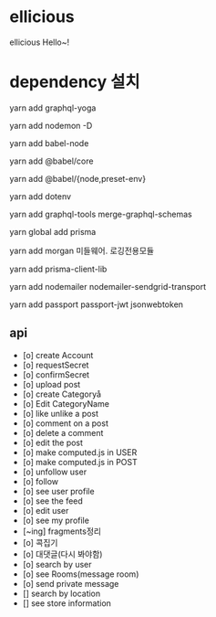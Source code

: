 # ellicious
ellicious
Hello~!

# dependency 설치
yarn add graphql-yoga

yarn add nodemon -D

yarn add babel-node

yarn add @babel/core

yarn add @babel/{node,preset-env}

yarn add dotenv

yarn add graphql-tools merge-graphql-schemas 

yarn global add prisma

yarn add morgan        미들웨어. 로깅전용모듈  

yarn add prisma-client-lib

yarn add nodemailer nodemailer-sendgrid-transport

yarn add passport passport-jwt jsonwebtoken




## api
- [o] create Account
- [o] requestSecret
- [o] confirmSecret
- [o] upload post
- [o] create Categoryå
- [o] Edit CategoryName
- [o] like unlike a post
- [o] comment on a post
- [o] delete a comment
- [o] edit the post
- [o] make computed.js in USER
- [o] make computed.js in POST
- [o] unfollow user
- [o] follow
- [o] see user profile
- [o] see the feed
- [o] edit user
- [o] see my profile
- [~ing] fragments정리
- [o] 콕집기
- [o] 대댓글(다시 봐야함)
- [o] search by user
- [o] see Rooms(message room)
- [o] send private message 
- [] search by location
- [] see store information
